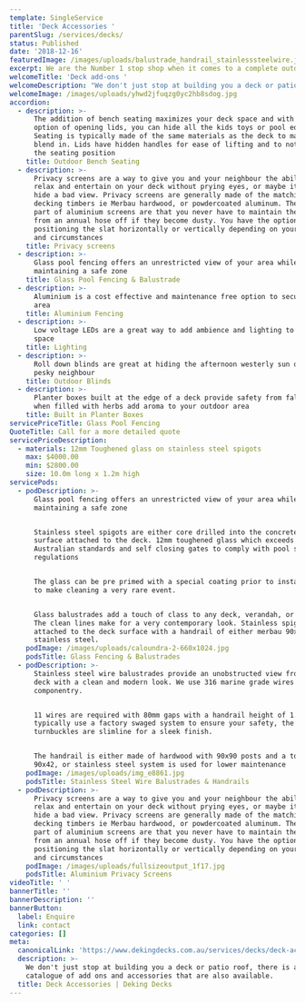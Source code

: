 ```yaml
---
template: SingleService
title: 'Deck Accessories '
parentSlug: /services/decks/
status: Published
date: '2018-12-16'
featuredImage: /images/uploads/balustrade_handrail_stainlesssteelwire.jpg
excerpt: We are the Number 1 stop shop when it comes to a complete outdoor makeover
welcomeTitle: 'Deck add-ons '
welcomeDescription: "We don't just stop at building you a deck or patio roof, there is a full catalogue of add ons and accessories that are also available.  •\tBench seating •\tPrivacy screens •\tGlass pool fencing and balustrades •\tAluminium fencing •\tLighting (Low voltage LEDs) •\tBlinds •\tBuilt in planter boxes"
welcomeImage: /images/uploads/yhwd2jfuqzg0yc2hb8sdog.jpg
accordion:
  - description: >-
      The addition of bench seating maximizes your deck space and with the
      option of opening lids, you can hide all the kids toys or pool equipment.
      Seating is typically made of the same materials as the deck to make it
      blend in. Lids have hidden handles for ease of lifting and to not obstruct
      the seating position
    title: Outdoor Bench Seating
  - description: >-
      Privacy screens are a way to give you and your neighbour the ability to
      relax and entertain on your deck without prying eyes, or maybe its just to
      hide a bad view. Privacy screens are generally made of the matching
      decking timbers ie Merbau hardwood, or powdercoated aluminum. The best
      part of aluminium screens are that you never have to maintain them, apart
      from an annual hose off if they become dusty. You have the option of
      positioning the slat horizontally or vertically depending on your taste
      and circumstances
    title: Privacy screens
  - description: >-
      Glass pool fencing offers an unrestricted view of your area while
      maintaining a safe zone
    title: Glass Pool Fencing & Balustrade
  - description: >-
      Aluminium is a cost effective and maintenance free option to secure your
      area
    title: Aluminium Fencing
  - description: >-
      Low voltage LEDs are a great way to add ambience and lighting to a dark
      space
    title: Lighting
  - description: >-
      Roll down blinds are great at hiding the afternoon westerly sun or that
      pesky neighbour
    title: Outdoor Blinds
  - description: >-
      Planter boxes built at the edge of a deck provide safety from falling and
      when filled with herbs add aroma to your outdoor area
    title: Built in Planter Boxes
servicePriceTitle: Glass Pool Fencing
QuoteTitle: Call for a more detailed quote
servicePriceDescription:
  - materials: 12mm Toughened glass on stainless steel spigots
    max: $4000.00
    min: $2800.00
    size: 10.0m long x 1.2m high
servicePods:
  - podDescription: >-
      Glass pool fencing offers an unrestricted view of your area while
      maintaining a safe zone


      Stainless steel spigots are either core drilled into the concrete floor or
      surface attached to the deck. 12mm toughened glass which exceeds
      Australian standards and self closing gates to comply with pool safety
      regulations


      The glass can be pre primed with a special coating prior to installation
      to make cleaning a very rare event.


      Glass balustrades add a touch of class to any deck, verandah, or balcony.
      The clean lines make for a very contemporary look. Stainless spigots
      attached to the deck surface with a handrail of either merbau 90x42mm or
      stainless steel.
    podImage: /images/uploads/caloundra-2-660x1024.jpg
    podsTitle: Glass Fencing & Balustrades
  - podDescription: >-
      Stainless steel wire balustrades provide an unobstructed view from your
      deck with a clean and modern look. We use 316 marine grade wires and
      componentry.


      11 wires are required with 80mm gaps with a handrail height of 1.0m. We
      typically use a factory swaged system to ensure your safety, the
      turnbuckles are slimline for a sleek finish.


      The handrail is either made of hardwood with 90x90 posts and a top rail of
      90x42, or stainless steel system is used for lower maintenance
    podImage: /images/uploads/img_e8861.jpg
    podsTitle: Stainless Steel Wire Balustrades & Handrails
  - podDescription: >-
      Privacy screens are a way to give you and your neighbour the ability to
      relax and entertain on your deck without prying eyes, or maybe its just to
      hide a bad view. Privacy screens are generally made of the matching
      decking timbers ie Merbau hardwood, or powdercoated aluminum. The best
      part of aluminium screens are that you never have to maintain them, apart
      from an annual hose off if they become dusty. You have the option of
      positioning the slat horizontally or vertically depending on your taste
      and circumstances
    podImage: /images/uploads/fullsizeoutput_1f17.jpg
    podsTitle: Aluminium Privacy Screens
videoTitle: ' '
bannerTitle: ''
bannerDescription: ''
bannerButton:
  label: Enquire
  link: contact
categories: []
meta:
  canonicalLink: 'https://www.dekingdecks.com.au/services/decks/deck-accessories/'
  description: >-
    We don't just stop at building you a deck or patio roof, there is a full
    catalogue of add ons and accessories that are also available.
  title: Deck Accessories | Deking Decks
---
```


